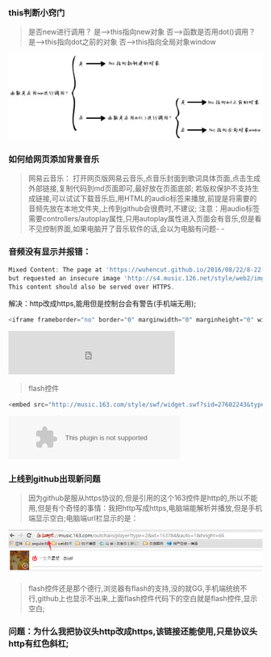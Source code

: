 ### this判断小窍门
> 是否new进行调用？
是-->this指向new对象
否-->函数是否用dot()调用？
是-->this指向dot之前的对象
否-->this指向全局对象window

![this如何判断判断](./images/this.jpg)

### 如何给网页添加背景音乐
> 网易云音乐：
打开网页版网易云音乐,点音乐封面到歌词具体页面,点击生成外部链接,复制代码到md页面即可,最好放在页面底部;
若版权保护不支持生成链接,可以试试下载音乐后,用HTML的audio标签来播放,前提是将需要的音频先放在本地文件夹,上传到github会很费时,不建议;
注意：用audio标签需要controllers/autoplay属性,只用autoplay属性进入页面会有音乐,但是看不见控制界面,如果电脑开了音乐软件的话,会以为电脑有问题- -

### 音频没有显示并报错：
```javascript
Mixed Content: The page at 'https://wuhencut.github.io/2016/08/22/8-22-8-26%E8%87%AA%E5%AD%A6%E7%AC%94%E8%AE%B0/' was loaded over HTTPS,
but requested an insecure image 'http://s4.music.126.net/style/web2/img/default/default_list.jpg?param=66y66'.
This content should also be served over HTTPS.
```
解决：http改成https,能用但是控制台会有警告(手机端无用);
```javascript
<iframe frameborder="no" border="0" marginwidth="0" marginheight="0" width=330 height=86 src="http://music.163.com/outchain/player?type=2&id=108918&auto=1&height=66"></iframe>
```
<iframe frameborder="no" border="0" marginwidth="0" marginheight="0" width=330 height=86 src="https://music.163.com/outchain/player?type=2&id=153784&auto=1&height=66"></iframe>

> flash控件

```javascript
<embed src="http://music.163.com/style/swf/widget.swf?sid=27602243&type=2&auto=1&width=320&height=66" width="340" height="86"  allowNetworking="all"></embed>
```
<embed src="http://music.163.com/style/swf/widget.swf?sid=27602243&type=2&auto=1&width=320&height=66" width="340" height="86"  allowNetworking="all"></embed>

### 上线到github出现新问题
> 因为github是服从https协议的,但是引用的这个163控件是http的,所以不能用,但是有个奇怪的事情：我把http写成https,电脑端能解析并播放,但是手机端显示空白;电脑端url栏显示的是：

![](./images/http.jpg)

> flash控件还是那个德行,浏览器有flash的支持,没的就GG,手机端统统不行,github上也显示不出来,上面flash控件代码下的空白就是flash控件,显示空白;

### 问题：为什么我把协议头http改成https,该链接还能使用,只是协议头http有红色斜杠;

